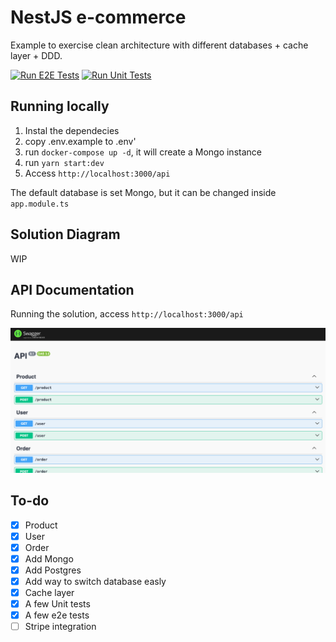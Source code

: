# NestJS e-commerce

Example to exercise clean architecture with different databases + cache layer + DDD.

[![Run E2E Tests](https://github.com/henriqueweiand/nestjs-ecommerce/actions/workflows/run-e2e-tests.yml/badge.svg)](https://github.com/henriqueweiand/nestjs-ecommerce/actions/workflows/run-e2e-tests.yml)
[![Run Unit Tests](https://github.com/henriqueweiand/nestjs-ecommerce/actions/workflows/run-unit-tests.yml/badge.svg)](https://github.com/henriqueweiand/nestjs-ecommerce/actions/workflows/run-unit-tests.yml)

## Running locally

1. Instal the dependecies
2. copy .env.example to .env'
3. run `docker-compose up -d`, it will create a Mongo instance
4. run `yarn start:dev`
5. Access `http://localhost:3000/api`

The default database is set Mongo, but it can be changed inside `app.module.ts`

## Solution Diagram

WIP

## API Documentation

Running the solution, access `http://localhost:3000/api`

![Preview](https://github.com/henriqueweiand/nestjs-ecommerce/blob/master/assets/swagger.png)

## To-do

- [x] Product
- [x] User
- [x] Order
- [x] Add Mongo
- [x] Add Postgres
- [x] Add way to switch database easly
- [x] Cache layer
- [x] A few Unit tests
- [x] A few e2e tests
- [ ] Stripe integration
